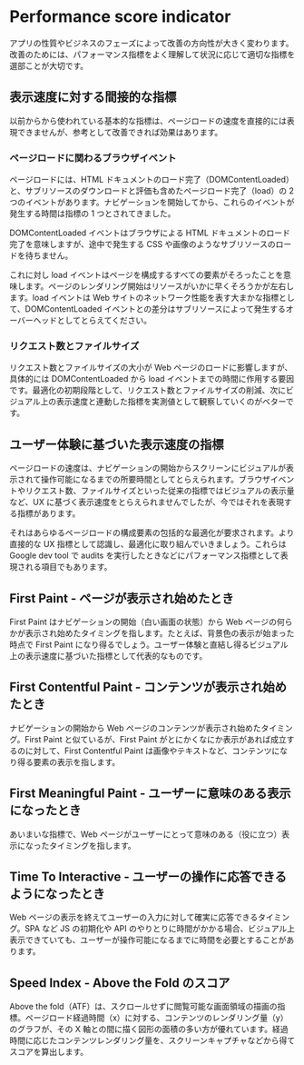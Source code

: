 # Performance score indicator

アプリの性質やビジネスのフェーズによって改善の方向性が大きく変わります。改善のためには、パフォーマンス指標をよく理解して状況に応じて適切な指標を選部ことが大切です。

## 表示速度に対する間接的な指標

以前からから使われている基本的な指標は、ページロードの速度を直接的には表現できませんが、参考として改善できれば効果はあります。

### ページロードに関わるブラウザイベント

ページロードには、HTML ドキュメントのロード完了（DOMContentLoaded）と、サブリソースのダウンロードと評価も含めたページロード完了（load）の 2 つのイベントがあります。ナビゲーションを開始してから、これらのイベントが発生する時間は指標の 1 つとされてきました。

DOMContentLoaded イベントはブラウザによる HTML ドキュメントのロード完了を意味しますが、途中で発生する CSS や画像のようなサブリソースのロードを待ちません。

これに対し load イベントはページを構成するすべての要素がそろったことを意味します。ページのレンダリング開始はリソースがいかに早くそろうかが左右します。load イベントは Web サイトのネットワーク性能を表す大まかな指標として、DOMContentLoaded イベントとの差分はサブリソースによって発生するオーバーヘッドとしてとらえてください。

### リクエスト数とファイルサイズ

リクエスト数とファイルサイズの大小が Web ページのロードに影響しますが、具体的には DOMContentLoaded から load イベントまでの時間に作用する要因です。最適化の初期段階として、リクエスト数とファイルサイズの削減、次にビジュアル上の表示速度と連動した指標を実測値として観察していくのがベターです。

## ユーザー体験に基づいた表示速度の指標

ページロードの速度は、ナビゲーションの開始からスクリーンにビジュアルが表示されて操作可能になるまでの所要時間としてとらえられます。ブラウザイベントやリクエスト数、ファイルサイズといった従来の指標ではビジュアルの表示量など、UX に基づく表示速度をとらえられませんでしたが、今ではそれを表現する指標があります。

それはあらゆるページロードの構成要素の包括的な最適化が要求されます。より直接的な UX 指標として認識し、最適化に取り組んでいきましょう。これらは Google dev tool で audits を実行したときなどにパフォーマンス指標として表現される項目でもあります。

## First Paint - ページが表示され始めたとき

First Paint はナビゲーションの開始（白い画面の状態）から Web ページの何らかが表示され始めたタイミングを指します。たとえば、背景色の表示が始まった時点で First Paint になり得るでしょう。ユーザー体験と直結し得るビジュアル上の表示速度に基づいた指標として代表的なものです。

## First Contentful Paint - コンテンツが表示され始めたとき

ナビゲーションの開始から Web ページのコンテンツが表示され始めたタイミング。First Paint と似ているが、First Paint がとにかくなにか表示があれば成立するのに対して、First Contentful Paint は画像やテキストなど、コンテンツになり得る要素の表示を指します。

## First Meaningful Paint - ユーザーに意味のある表示になったとき

あいまいな指標で、Web ページがユーザーにとって意味のある（役に立つ）表示になったタイミングを指します。

## Time To Interactive - ユーザーの操作に応答できるようになったとき

Web ページの表示を終えてユーザーの入力に対して確実に応答できるタイミング。SPA など JS の初期化や API のやりとりに時間がかかる場合、ビジュアル上表示できていても、ユーザーが操作可能になるまでに時間を必要とすることがあります。

## Speed Index - Above the Fold のスコア

Above the fold（ATF）は、スクロールせずに閲覧可能な画面領域の描画の指標。ページロード経過時間（x）に対する、コンテンツのレンダリング量（y）のグラフが、その X 軸との間に描く図形の面積の多い方が優れています。経過時間に応じたコンテンツレンダリング量を、スクリーンキャプチャなどから得てスコアを算出します。

